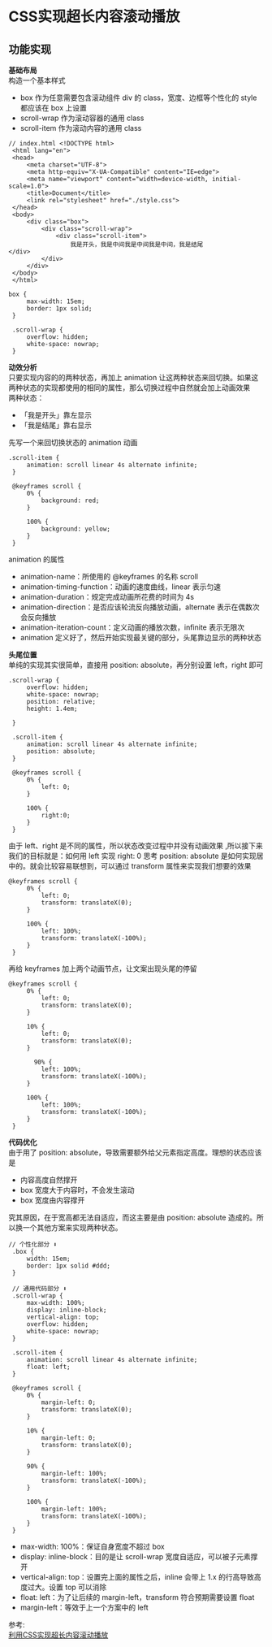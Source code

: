 # CSS实现超长内容滚动播放
## 功能实现
**基础布局**  
构造一个基本样式  
- box 作为任意需要包含滚动组件 div 的 class，宽度、边框等个性化的 style 都应该在 box 上设置
- scroll-wrap 作为滚动容器的通用 class
- scroll-item 作为滚动内容的通用 class

``` 
// index.html <!DOCTYPE html>
 <html lang="en">
 <head>
     <meta charset="UTF-8">
     <meta http-equiv="X-UA-Compatible" content="IE=edge">
     <meta name="viewport" content="width=device-width, initial-scale=1.0">
     <title>Document</title>
     <link rel="stylesheet" href="./style.css">
 </head>
 <body>
     <div class="box">
         <div class="scroll-wrap">
             <div class="scroll-item">
                 我是开头，我是中间我是中间我是中间，我是结尾             </div>
         </div>
     </div>
 </body>
 </html>
```
``` 
box {
     max-width: 15em;
     border: 1px solid;
 }

 .scroll-wrap {
     overflow: hidden;
     white-space: nowrap;
 }
```

**动效分析**  
只要实现内容的的两种状态，再加上 animation 让这两种状态来回切换。如果这两种状态的实现都使用的相同的属性，那么切换过程中自然就会加上动画效果  
两种状态：
- 「我是开头」靠左显示
- 「我是结尾」靠右显示

先写一个来回切换状态的 animation 动画  
``` 
.scroll-item {
     animation: scroll linear 4s alternate infinite;
 }

 @keyframes scroll {
     0% {
         background: red;
     }

     100% {
         background: yellow;
     }
 }
```
animation 的属性  
- animation-name：所使用的 @keyframes 的名称 scroll
- animation-timing-function：动画的速度曲线，linear 表示匀速
- animation-duration：规定完成动画所花费的时间为 4s
- animation-direction：是否应该轮流反向播放动画，alternate 表示在偶数次会反向播放
- animation-iteration-count：定义动画的播放次数，infinite 表示无限次
- animation 定义好了，然后开始实现最关键的部分，头尾靠边显示的两种状态

**头尾位置**  
单纯的实现其实很简单，直接用 position: absolute，再分别设置 left，right 即可  
``` 
.scroll-wrap {
     overflow: hidden;
     white-space: nowrap;
     position: relative;
     height: 1.4em;

 }

 .scroll-item {
     animation: scroll linear 4s alternate infinite;
     position: absolute;
 }

 @keyframes scroll {
     0% {
         left: 0;
     }

     100% {
         right:0;
     }
 }
```
由于 left、right 是不同的属性，所以状态改变过程中并没有动画效果 ,所以接下来我们的目标就是：如何用 left 实现 right: 0
思考 position: absolute 是如何实现居中的。就会比较容易联想到，可以通过 transform 属性来实现我们想要的效果   
``` 
@keyframes scroll {
     0% {
         left: 0;
         transform: translateX(0);
     }

     100% {
         left: 100%;
         transform: translateX(-100%);
     }
 }
```
再给 keyframes 加上两个动画节点，让文案出现头尾的停留  
``` 
@keyframes scroll {
     0% {
         left: 0;
         transform: translateX(0);
     }

     10% {
         left: 0;
         transform: translateX(0);
     }

       90% {
         left: 100%;
         transform: translateX(-100%);
     }

     100% {
         left: 100%;
         transform: translateX(-100%);
     }
 }
```

**代码优化**  
由于用了 position: absolute，导致需要额外给父元素指定高度。理想的状态应该是  
- 内容高度自然撑开
- box 宽度大于内容时，不会发生滚动
- box 宽度由内容撑开

究其原因，在于宽高都无法自适应，而这主要是由 position: absolute 造成的。所以换一个其他方案来实现两种状态。  
``` 
// 个性化部分 ⬇️
 .box {
     width: 15em;
     border: 1px solid #ddd;
 }

 // 通用代码部分 ⬇️
 .scroll-wrap {
     max-width: 100%;
     display: inline-block;
     vertical-align: top;
     overflow: hidden;
     white-space: nowrap;
 }

 .scroll-item {
     animation: scroll linear 4s alternate infinite;
     float: left;
 }

 @keyframes scroll {
     0% {
         margin-left: 0;
         transform: translateX(0);
     }

     10% {
         margin-left: 0;
         transform: translateX(0);
     }

     90% {
         margin-left: 100%;
         transform: translateX(-100%);
     }

     100% {
         margin-left: 100%;
         transform: translateX(-100%);
     }
 }
```
- max-width: 100%：保证自身宽度不超过 box
- display: inline-block：目的是让 scroll-wrap 宽度自适应，可以被子元素撑开
- vertical-align: top：设置完上面的属性之后，inline 会带上 1.x 的行高导致高度过大。设置 top 可以消除
- float: left：为了让后续的 margin-left，transform 符合预期需要设置 float
- margin-left：等效于上一个方案中的 left

参考:  
[利用CSS实现超长内容滚动播放](https://mp.weixin.qq.com/s/BAlijJ-t5PKetbU53Ge-yg)
